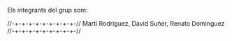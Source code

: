 Els integrants del grup som:

//-+-+-+-+-+-+-+-+-+-//
    Martí Rodríguez,
    David Suñer,
    Renato Dominguez
//-+-+-+-+-+-+-+-+-+-//
